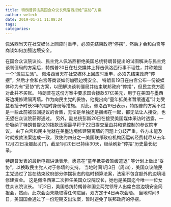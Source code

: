 ```yaml
---
title: 特朗普抨击美国会众议长佩洛西拒绝“妥协”方案
author: wetech
date: 2019-01-21 11:08:24
tags: 
categories: 
---
```

佩洛西当天在社交媒体上回应时重申，必须先结束政府“停摆”，然后才会和白宫等商谈如何加强边境安全。
<!-- more -->
在国会众议院议长、民主党人佩洛西拒绝美国总统特朗普提出的试图解决与民主党谈判僵局的方案后，特朗普20日在社交媒体上抨击佩洛西行事不理性，并称她是一个“激进左派”。
佩洛西当天在社交媒体上回应时重申，必须先结束政府“停摆”，然后才会和白宫等商谈如何加强边境安全。
特朗普19日在白宫公布一份被媒体称为有“妥协”的方案，以图解决谈判僵局并结束联邦政府“停摆”，但民主党方面对此并不买账。
特朗普在这份方案中要求国会拨款57亿美元，用于在美国与墨西哥边境修建隔离墙。作为向民主党的妥协，他提出向“童年抵美者暂缓遣返”计划受益者授予时长3年的临时身份等措施。
对此，佩洛西19日表示，特朗普的方案不过是一些此前被驳回提议的合集，无论是单独还是捆绑在一起，都无法让人接受，也无望在众议院获得通过。
另外，副总统彭斯20日在接受美国媒体采访时透露，一份吸纳了特朗普提议的拨款法案最早将于22日提交至由共和党控制的参议院审议。
由于白宫和民主党就在美墨边境修建隔离墙的问题上分歧严重，各方未能及时就拨款法案达成一致，致使约四分之一美国联邦政府机构因运转经费耗尽从去年12月22日凌晨起关门，截至1月20日已持续30天，继续刷新“停摆”历史最长纪录。
 
 
特朗普发表的最新电视讲话表示，愿意在“童年抵美者暂缓遣返” 等计划上做出“妥协”，以换取民主党人对于修墙的支持。
当地时间1月3日（周四），美国众议院民主党通过了旨在结束政府部分停摆状态的临时预算法案，法案不包含额外的边境墙修建资金。
这是佩洛西第二次担任美国众议院议长，她也是美国迄今唯一一位女性众议院议长。
1月2日，美国总统特朗普和国会两党领导人出席白宫边境安全简报会，然而，此次会面未能取得任何进展，双方定于4日再次会晤。
当地时间6日，美国国会通过了一份短期支出法案，暂时避免了联邦政府的停摆。
